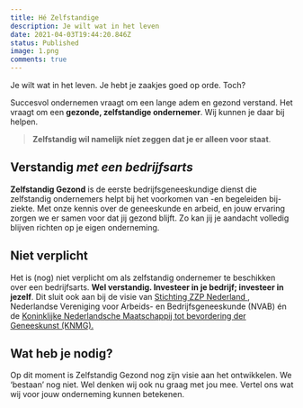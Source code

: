 ```yaml
---
title: Hé Zelfstandige
description: Je wilt wat in het leven
date: 2021-04-03T19:44:20.846Z
status: Published
image: 1.png
comments: true
---
```

<!--StartFragment-->

Je wilt wat in het leven. Je hebt je zaakjes goed op orde. Toch?

Succesvol ondernemen vraagt om een lange adem en gezond verstand. Het vraagt om een **gezonde, zelfstandige ondernemer**. Wij kunnen je daar bij helpen.

> **Zelfstandig wil namelijk níet zeggen dat je er alleen voor staat**.

## Verstandig *met een bedrijfsarts*

**Zelfstandig Gezond** is de eerste bedrijfsgeneeskundige dienst die zelfstandig ondernemers helpt bij het voorkomen van -en begeleiden bij- ziekte. Met onze kennis over de geneeskunde en arbeid, en jouw ervaring zorgen we er samen voor dat jij gezond blijft. Zo kan jij je aandacht volledig blijven richten op je eigen onderneming.

## **Niet verplicht**

Het is (nog) niet verplicht om als zelfstandig ondernemer te beschikken over een bedrijfsarts. **Wel verstandig. Investeer in je bedrijf; investeer in jezelf**. Dit sluit ook aan bij de visie van [Stichting ZZP Nederland ](https://www.zzp-nederland.nl/kennisbank/arbeidsarts-voor-zzpers), Nederlandse Vereniging voor Arbeids- en Bedrijfsgeneeskunde (NVAB) én de [Koninklijke Nederlandsche Maatschappij tot bevordering der Geneeskunst (KNMG).](https://www.knmg.nl/actualiteit-opinie/nieuws/nieuwsbericht/artsen-arbeidsgerichte-medische-zorg-moet-toegankelijk-zijn-voor-iedereen.htm)

## Wat heb je nodig?

Op dit moment is Zelfstandig Gezond nog zijn visie aan het ontwikkelen. We ‘bestaan’ nog niet. Wel denken wij ook nu graag met jou mee. Vertel ons wat wij voor jouw onderneming kunnen betekenen.

<!--EndFragment-->